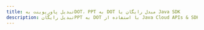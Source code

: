 ---title: تبدیل پاورپوینت بهDOT، PPT به DOT مبدل رایگان یا Java SDKdescription: تبدیل رایگانPPT به DOT با استفاده از Java Cloud APIs & SDK. همچنین اسناد Microsoft PowerPoint را در Cloud ایجاد، ویرایش و رندر کنید.---